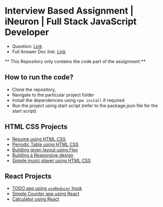 # Interview Based Assignment | iNeuron | Full Stack JavaScript Developer

- Question: [Link](https://drive.google.com/file/d/1wGhIoYQT6TyeObmTBAsixEjkP8zVLH7y/view)
- Full Answer Doc link: [Link](https://docs.google.com/document/d/1sm2bUXqtxZJqdGesnPODqB_rS4VRcAAs9oUCClvU99E/edit?usp=sharing)

** This Repository only contains the code part of the assignment **

## How to run the code?
  - Clone the repository, 
  - Navigate to the particular project folder
  - Install the dependencies using `npm install` if required
  - Run the project using start script (refer to the package.json file for the start script)

## HTML CSS Projects
  - [Resume using HTML CSS](./Resume/)
  - [Periodic Table using HTML CSS](./periodicTable/)
  - [Building given layout using Flex](./flexDesign/)
  - [Building a Responsive design](./responsiveDesign/)
  - [Simple music player using HTML CSS](./musicPlayer/)


## React Projects
  - [TODO app using `useReducer` hook](./todo_useReducer/)
  - [Simple Counter app using React](./react-counter/)
  - [Calculator using React](./react-calculator/)
